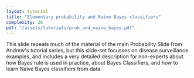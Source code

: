 ```yaml
---
layout: tutorial
title: "Elementary probability and Naive Bayes classifiers"
complexity: 26
pdf: "/assets/tutorials/prob_and_naive_bayes.pdf"
---
```

This slide repeats much of the material of the main Probability Slide from Andrew's tutorial series, but this slide-set focusses on disease surveillance examples, and includes a very detailed description for non-experts about how Bayes rule is used in practice, about Bayes Classifiers, and how to learn Naive Bayes classifiers from data.